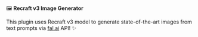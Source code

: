 🖼️ **Recraft v3 Image Generator**

This plugin uses Recraft v3 model to generate state-of-the-art images from text prompts via [fal.ai](https://fal.ai/) API! ✨
